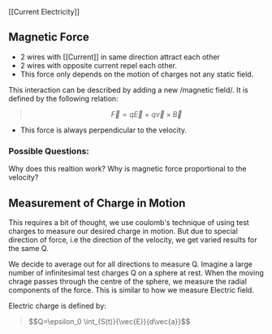 [[Current Electricity]]
## Magnetic Force

* 2 wires with [[Current]] in same direction attract each other
* 2 wires with opposite current repel each other.
* This force only depends on the motion of charges not any static field.

This interaction can be described by adding a new /magnetic field/. It is defined by the following relation:
>$$\vec{F} = q \vec{E} \: + \: q \vec{v} \times \vec{B} $$

* This force is always perpendicular to the velocity.

### Possible Questions:
Why does this realtion work?
Why is magnetic force proportional to the velocity?


## Measurement of Charge in Motion

This requires a bit of thought, we use coulomb's technique of using test charges to measure our desired charge in motion. But due to special direction of force, i.e the direction of the velocity, we get varied results for the same Q. 

We decide to average out for all directions to measure Q. Imagine a large number of infinitesimal test charges Q on a sphere at rest. When the moving chrage passes through the centre of the sphere, we measure the radial components of the force. This is similar to how we measure Electric field.

Electric charge is defined by:
>$$Q=\epsilon_0 \int_{S(t)}{\vec{E}}\{d\vec{a}}$$
